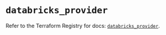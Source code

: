 # `databricks_provider`

Refer to the Terraform Registry for docs: [`databricks_provider`](https://registry.terraform.io/providers/databricks/databricks/1.50.0/docs/resources/provider).
